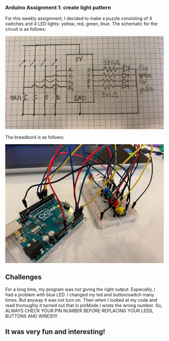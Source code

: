 ### Arduino Assignment 1: create light pattern

For this weekly assignment, I decided to make a puzzle consisting of 4 switches and 4 LED lights: yellow, red, green, blue.
The schematic for the circuit is as follows:

![](https://github.com/Sartbayeva/IntrotoIM/blob/main/March%2023/schematics.jfif)

The breadbord is as follows:

![](https://github.com/Sartbayeva/IntrotoIM/blob/main/March%2023/breadboard.jfif)

## Challenges
For a long time, my program was not giving the right output. Especially, I had a problem with blue LED. I changed my led and button/switch many times. But anyway it was not turn on. Then when I looked at my code and read thoroughly it turned out that in pinMode I wrote the wrong number. So, ALWAYS CHECK YOUR PIN NUMBER BEFORE REPLACING YOUR LEDS, BUTTONS AND WIRES!!!!

## It was very fun and interesting!
